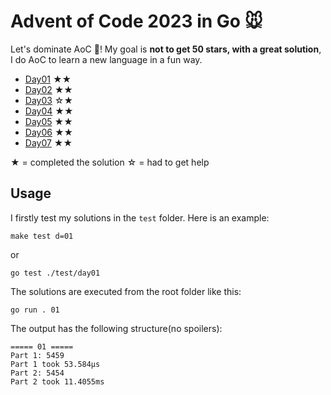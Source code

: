 # Advent of Code 2023 in Go 🐭

Let's dominate AoC 🎄! My goal is **not to get 50 stars, with a great solution**, I do AoC to learn a new language in a fun way.

- [Day01](./solution/day01) ★★
- [Day02](./solution/day02) ★★
- [Day03](./solution/day03) ☆★
- [Day04](./solution/day04) ★★
- [Day05](./solution/day05) ★★
- [Day06](./solution/day06) ★★
- [Day07](./solution/day07) ★★

★ = completed the solution
☆ = had to get help

## Usage

I firstly test my solutions in the `test` folder. Here is an example:

```shell
make test d=01
```

or

```shell
go test ./test/day01
```

The solutions are executed from the root folder like this:

```shell
go run . 01
```

The output has the following structure(no spoilers):

```
===== 01 =====
Part 1: 5459
Part 1 took 53.584µs
Part 2: 5454
Part 2 took 11.4055ms
```
